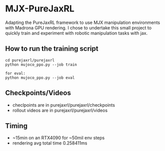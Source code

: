# MJX-PureJaxRL

[](https://github.com/ShimBoi/MJX-PureJaxRL#mjx-purejaxrl)

Adapting the PureJaxRL framework to use MJX manipulation environments with Madrona GPU rendering. I chose to undertake this small project to quickly train and experiment with robotic manipulation tasks with jax.

## How to run the training script

[](https://github.com/ShimBoi/MJX-PureJaxRL#how-to-run-the-training-script)

```
cd purejaxrl/purejaxrl
python mujoco_ppo.py --job train

for eval:
python mujoco_ppo.py --job eval
```

## Checkpoints/Videos

[](https://github.com/ShimBoi/MJX-PureJaxRL#checkpointsvideos)

- checlpoints are in purejaxrl/purejaxrl/checkpoints
- rollout videos are in purejaxrl/purejaxrl/videos

## Timing

[](https://github.com/ShimBoi/MJX-PureJaxRL#timing)

- ~15min on an RTX4090 for ~50mil env steps
- rendering avg total time 0.258411ms
